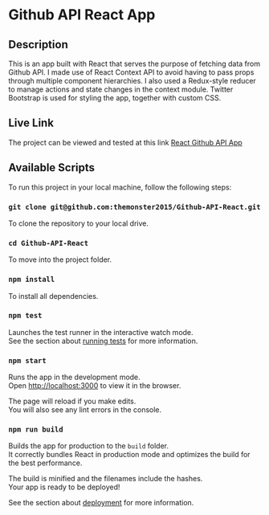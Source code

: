 # Github API React App

## Description

This is an app built with React that serves the purpose of fetching data from Github API. I made use of React Context API to avoid having to pass props through multiple component hierarchies. I also used a Redux-style reducer to manage actions and state changes in the context module. Twitter Bootstrap is used for styling the app, together with custom CSS.

## Live Link

The project can be viewed and tested at this link [React Github API App](https://young-badlands-55613.herokuapp.com/)

## Available Scripts

To run this project in your local machine, follow the following steps:

### `git clone git@github.com:themonster2015/Github-API-React.git`

To clone the repository to your local drive.<br>

### `cd Github-API-React`

To move into the project folder.<br>

### `npm install`

To install all dependencies.<br>

### `npm test`

Launches the test runner in the interactive watch mode.<br>
See the section about [running tests](https://facebook.github.io/create-react-app/docs/running-tests) for more information.

### `npm start`

Runs the app in the development mode.<br>
Open [http://localhost:3000](http://localhost:3000) to view it in the browser.

The page will reload if you make edits.<br>
You will also see any lint errors in the console.

### `npm run build`

Builds the app for production to the `build` folder.<br>
It correctly bundles React in production mode and optimizes the build for the best performance.

The build is minified and the filenames include the hashes.<br>
Your app is ready to be deployed!

See the section about [deployment](https://facebook.github.io/create-react-app/docs/deployment) for more information.
